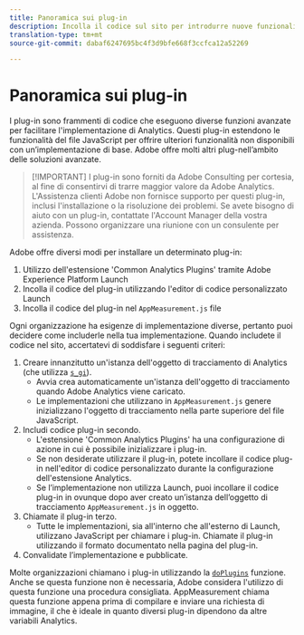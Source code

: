 ```yaml
---
title: Panoramica sui plug-in
description: Incolla il codice sul sito per introdurre nuove funzionalità.
translation-type: tm+mt
source-git-commit: dabaf6247695bc4f3d9bfe668f3ccfca12a52269

---
```



# Panoramica sui plug-in

I plug-in sono frammenti di codice che eseguono diverse funzioni avanzate per facilitare l&#39;implementazione di Analytics. Questi plug-in estendono le funzionalità del file JavaScript per offrire ulteriori funzionalità non disponibili con un’implementazione di base. Adobe offre molti altri plug-nell’ambito delle soluzioni avanzate.

>[!IMPORTANT] I plug-in sono forniti da Adobe Consulting per cortesia, al fine di consentirvi di trarre maggior valore da Adobe Analytics. L&#39;Assistenza clienti Adobe non fornisce supporto per questi plug-in, inclusi l&#39;installazione o la risoluzione dei problemi. Se avete bisogno di aiuto con un plug-in, contattate l&#39;Account Manager della vostra azienda. Possono organizzare una riunione con un consulente per assistenza.

Adobe offre diversi modi per installare un determinato plug-in:

1. Utilizzo dell&#39;estensione &#39;Common Analytics Plugins&#39; tramite Adobe Experience Platform Launch
2. Incolla il codice del plug-in utilizzando l&#39;editor di codice personalizzato Launch
3. Incolla il codice del plug-in nel `AppMeasurement.js` file

Ogni organizzazione ha esigenze di implementazione diverse, pertanto puoi decidere come includerle nella tua implementazione. Quando includete il codice nel sito, accertatevi di soddisfare i seguenti criteri:

1. Creare innanzitutto un&#39;istanza dell&#39;oggetto di tracciamento di Analytics (che utilizza [`s_gi`](../functions/s-gi.md)).
   * Avvia crea automaticamente un&#39;istanza dell&#39;oggetto di tracciamento quando Adobe Analytics viene caricato.
   * Le implementazioni che utilizzano in `AppMeasurement.js` genere inizializzano l&#39;oggetto di tracciamento nella parte superiore del file JavaScript.
2. Includi codice plug-in secondo.
   * L&#39;estensione &#39;Common Analytics Plugins&#39; ha una configurazione di azione in cui è possibile inizializzare i plug-in.
   * Se non desiderate utilizzare il plug-in, potete incollare il codice plug-in nell&#39;editor di codice personalizzato durante la configurazione dell&#39;estensione Analytics.
   * Se l’implementazione non utilizza Launch, puoi incollare il codice plug-in in ovunque dopo aver creato un’istanza dell’oggetto di tracciamento `AppMeasurement.js` in oggetto.
3. Chiamate il plug-in terzo.
   * Tutte le implementazioni, sia all&#39;interno che all&#39;esterno di Launch, utilizzano JavaScript per chiamare i plug-in. Chiamate il plug-in utilizzando il formato documentato nella pagina del plug-in.
4. Convalidate l’implementazione e pubblicate.

Molte organizzazioni chiamano i plug-in utilizzando la [`doPlugins`](../functions/doplugins.md) funzione. Anche se questa funzione non è necessaria, Adobe considera l&#39;utilizzo di questa funzione una procedura consigliata. AppMeasurement chiama questa funzione appena prima di compilare e inviare una richiesta di immagine, il che è ideale in quanto diversi plug-in dipendono da altre variabili Analytics.
